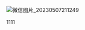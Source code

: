 ![微信图片_20230507211249](https://images-1318119468.cos.ap-shanghai.myqcloud.com/mytyproa%E5%BE%AE%E4%BF%A1%E5%9B%BE%E7%89%87_20230507211249.png)





1111